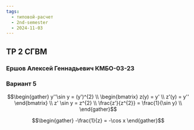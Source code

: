 ```yaml
---
tags:
  - типовой-расчет
  - 2nd-semester
  - 2024-11-03
---
```


## ТР 2 СГВМ

### Ершов Алексей Геннадьевич КМБО-03-23

### Вариант 5

$$\begin{gather}
y''\sin y = (y')^{2} \\
\begin{bmatrix}
z(y) = y' \\
z'(y) = y''
\end{bmatrix} \\
z' \sin y = z^{2} \\
\frac{z'}{z^{2}} = \frac{1}{\sin y} \\
\end{gather}$$

$$\begin{gather}
-\frac{1}{z} = -\cos x
\end{gather}$$